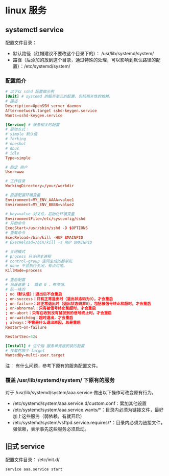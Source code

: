 # linux 服务

## systemctl service

配置文件目录：

- 默认路径（红帽建议不要改这个目录下的）： /usr/lib/systemd/system/
- 路径（后添加的放到这个目录，通过特殊的处理，可以影响到默认路径的配置）：/etc/systemd/system/

### 配置简介

```conf
# 以下以 sshd 配置做示例
[Unit] # systemd 的服务单元的配置，包括相关性的依赖。
# 描述
Description=OpenSSH server daemon
After=network.target sshd-keygen.service
Wants=sshd-keygen.service

[Service] # 服务相关的配置
# 启动方式：
# simple 默认值 
# forking
# oneshot
# dbus
# idle
Type=simple

# 指定 用户
User=www

# 工作目录
WorkingDirectory=/your/workdir

# 直接配置环境变量
Environment=MY_ENV_AAAA=value1
Environment=MY_ENV_BBBB=value2

# key=value 对文件，初始化环境变量
EnvironmentFile=/etc/sysconfig/sshd
# 开始命令
ExecStart=/usr/sbin/sshd -D $OPTIONS
# 重载命令
ExecReload=/bin/kill -HUP $MAINPID
# ExecReload=/bin/kill -s HUP $MAINPID

# 关闭模式
# process 只关闭主进程
# control-group 连同生成的都杀死
# none 不会执行关闭，有点可怕。
KillMode=process

# 重启配置
# 鸟哥说是 1  或者 0 ，布尔值。
# 阮一峰的
; no（默认值）：退出后不会重启
; on-success：只有正常退出时（退出状态码为0），才会重启
; on-failure：非正常退出时（退出状态码非0），包括被信号终止和超时，才会重启
; on-abnormal：只有被信号终止和超时，才会重启
; on-abort：只有在收到没有捕捉到的信号终止时，才会重启
; on-watchdog：超时退出，才会重启
; always：不管是什么退出原因，总是重启
Restart=on-failure

RestartSec=42s

[Install] # 这个指 服务单元被安装的配置
# 挂载在哪个 target
WantedBy=multi-user.target
```

注： 有什么问题，参考下原有的服务配置文件。

### 覆盖 /usr/lib/systemd/system/ 下原有的服务

对于 /usr/lib/systemd/system/aaa.service 做出以下操作可改变原有行为。

- /etc/systemd/system/aaa.service.d/custom.conf：累加其他设置
- /etc/systemd/system/aaa.service.wants/*：目录内必须为链接文件，最好加上这些服务（弱依赖，有就开启）
- /etc/systemd/system/vsftpd.service.requires/*：目录内必须为链接文件，强依赖，表示事先这些服务必须启动。


## 旧式 service

配置文件目录： /etc/init.d/

```bash
service aaa.service start
```

